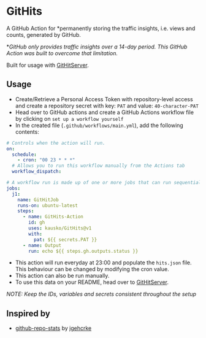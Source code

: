 # GitHits
A GitHub Action for *permanently storing the traffic insights, i.e. views and counts, generated by GitHub.

**GitHub only provides traffic insights over a 14-day period. This GitHub Action was built to overcome that limitation.*

Built for usage with [GitHitServer](https://github.com/kausko/GitHitServer).

## Usage
- Create/Retrieve a Personal Access Token with repository-level access and create a repository secret with key: `PAT` and value: `40-character-PAT`
- Head over to GitHub actions and create a GitHub Actions workflow file by clicking on `set up a workflow yourself` 
- In the created file (`.github/workflows/main.yml`), add the following contents:

```yaml
# Controls when the action will run. 
on:
  schedule:
    - cron: "00 23 * * *"
  # Allows you to run this workflow manually from the Actions tab
  workflow_dispatch:

# A workflow run is made up of one or more jobs that can run sequentially or in parallel
jobs:
  j1:
    name: GitHitJob
    runs-on: ubuntu-latest
    steps:
      - name: GitHits-Action
        id: gh
        uses: kausko/GitHits@v1
        with:
          pat: ${{ secrets.PAT }}
      - name: Output
        run: echo ${{ steps.gh.outputs.status }}
```

- This action will run everyday at 23:00 and populate the `hits.json` file. This behaviour can be changed by modifying the cron value.
- This action can also be run manually.
- To use this data on your README, head over to [GitHitServer](https://github.com/kausko/GitHitServer).

*NOTE: Keep the IDs, variables and secrets consistent throughout the setup*

## Inspired by
- [github-repo-stats](https://github.com/jgehrcke/github-repo-stats) by [jgehcrke](https://github.com/jgehrcke)
